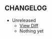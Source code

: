 CHANGELOG
---------

- Unreleased
  * [View Diff](https://github.com/westonganger/active_record_search_architectcompare/v0.9.0...master)
  * Nothing yet
